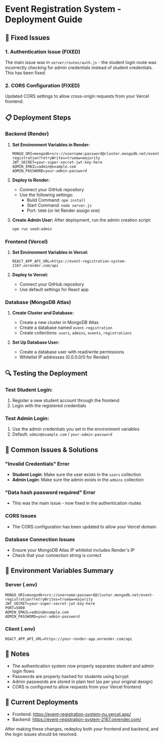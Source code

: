 # Event Registration System - Deployment Guide

## 🔧 Fixed Issues

### 1. Authentication Issue (FIXED)
The main issue was in `server/routes/auth.js` - the student login route was incorrectly checking for admin credentials instead of student credentials. This has been fixed.

### 2. CORS Configuration (FIXED)
Updated CORS settings to allow cross-origin requests from your Vercel frontend.

## 📋 Deployment Steps

### Backend (Render)

1. **Set Environment Variables in Render:**
   ```
   MONGO_URI=mongodb+srv://username:password@cluster.mongodb.net/event-registration?retryWrites=true&w=majority
   JWT_SECRET=your-super-secret-jwt-key-here
   ADMIN_EMAIL=admin@example.com
   ADMIN_PASSWORD=your-admin-password
   ```

2. **Deploy to Render:**
   - Connect your GitHub repository
   - Use the following settings:
     - Build Command: `npm install`
     - Start Command: `node server.js`
     - Port: `5000` (or let Render assign one)

3. **Create Admin User:**
   After deployment, run the admin creation script:
   ```bash
   npm run seed:admin
   ```

### Frontend (Vercel)

1. **Set Environment Variables in Vercel:**
   ```
   REACT_APP_API_URL=https://event-registration-system-2167.onrender.com/api
   ```

2. **Deploy to Vercel:**
   - Connect your GitHub repository
   - Use default settings for React app

### Database (MongoDB Atlas)

1. **Create Cluster and Database:**
   - Create a new cluster in MongoDB Atlas
   - Create a database named `event-registration`
   - Create collections: `users`, `admins`, `events`, `registrations`

2. **Set Up Database User:**
   - Create a database user with read/write permissions
   - Whitelist IP addresses (0.0.0.0/0 for Render)

## 🔍 Testing the Deployment

### Test Student Login:
1. Register a new student account through the frontend
2. Login with the registered credentials

### Test Admin Login:
1. Use the admin credentials you set in the environment variables
2. Default: `admin@example.com` / `your-admin-password`

## 🚨 Common Issues & Solutions

### "Invalid Credentials" Error
- **Student Login**: Make sure the user exists in the `users` collection
- **Admin Login**: Make sure the admin exists in the `admins` collection

### "Data hash password required" Error
- This was the main issue - now fixed in the authentication routes

### CORS Issues
- The CORS configuration has been updated to allow your Vercel domain

### Database Connection Issues
- Ensure your MongoDB Atlas IP whitelist includes Render's IP
- Check that your connection string is correct

## 🔧 Environment Variables Summary

### Server (.env)
```
MONGO_URI=mongodb+srv://username:password@cluster.mongodb.net/event-registration?retryWrites=true&w=majority
JWT_SECRET=your-super-secret-jwt-key-here
PORT=5000
ADMIN_EMAIL=admin@example.com
ADMIN_PASSWORD=your-admin-password
```

### Client (.env)
```
REACT_APP_API_URL=https://your-render-app.onrender.com/api
```

## 📝 Notes

- The authentication system now properly separates student and admin login flows
- Passwords are properly hashed for students using bcrypt
- Admin passwords are stored in plain text (as per your original design)
- CORS is configured to allow requests from your Vercel frontend

## 🔗 Current Deployments
- Frontend: https://event-registration-system-nu.vercel.app/
- Backend: https://event-registration-system-2167.onrender.com/

After making these changes, redeploy both your frontend and backend, and the login issues should be resolved.